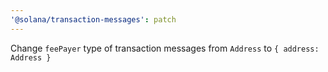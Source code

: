 ```yaml
---
'@solana/transaction-messages': patch
---
```


Change `feePayer` type of transaction messages from `Address` to `{ address: Address }`
